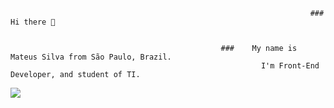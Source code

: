                                                                        ### Hi there 👋


                                                   ###    My name is Mateus Silva from São Paulo, Brazil. 
                                                            I'm Front-End Developer, and student of TI. 
  



[![](https://i.ibb.co/1bZKndc/Geom-trico-Anivers-rio-de-40-Anos-Capa-para-Facebook.png)](http://https://i.ibb.co/1bZKndc/Geom-trico-Anivers-rio-de-40-Anos-Capa-para-Facebook.png)
